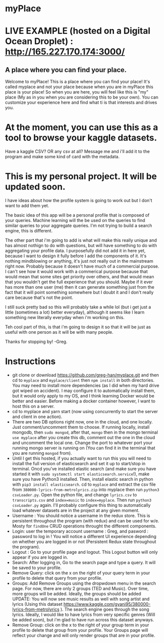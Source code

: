 # myPlace
# LIVE EXAMPLE (hosted on a Digital Ocean Droplet) : http://165.227.170.174:3000/
## A place where you can find your place.
Welcome to myPlace! This is a place where you can find your place! 
It's called myplace and not your place because when you are in myPlace this place is your place! 
So when you are here, you will feel like this is "my" place (My as in you when you are considering this to be your own).
You can customize your experience here and find what ti is that interests and drives you.

# At the moment, you can use this as a tool to browse your kaggle datasets.
Have a kaggle CSV? OR any csv at all? Message me and i'll add it to the program and make some kind of card with the metadata.
 
# This is my personal project. It will be updated soon.
I have ideas about how the profile system is going to work out but I don't want to add them yet.

The basic idea of this app will be a personal profile that is composed of your queries.
Machine learning will the be used on the queries to find similar queries to your aggregate queries.
I'm not trying to build a search engine, this is different.


The other part that i'm going to add is what will make this really unique and has almost nothign to do with questions, but will 
have something to do with aggregating your profile data. I purposefully did not add it in here yet, because I want to design it fully
before I add the components of it. It's nothing mindblowing or anything, it's just not really out in the mainstream right now.
Probably because it doesn't have much of a commercial purpose. I can't see how it would work with a commerical purpose because that would mean that some sites get
priority over others, and that would mean that you wouldn't get the full experience that you should. Maybe if it ever has more than one user (me) then it can generate something
just from the fact that it will point something somewhere but I doubt it and I don't really care because that's not the point.

I still suck pretty bad so this will probably take a while lol (but i get just a little (sometimes a lot) better everyday), although it seems like I learn something new literally everyday when i'm working on this.

Teh cool part of this, is that i'm going to design it so that it will be just as useful with one person as it will be with many people.

Thanks for stopping by!
-Greg.

# Instructions
* git clone or download https://github.com/greg-han/myplace.git and then  cd to `myplace` and `myplace/client` then `npm install` in both directories. You may need to install more dependencies (as I did when my hard drive got wiped on accident).
I may configure it to automatically install them, but it would only apply to my OS, and I think learning Docker would be better and easier. Before making a docker container however, I want to host this on a server.
* cd to myplace and yarn start (now using concurrently to start the server and client in one action).
* There are two DB options right now, one in the cloud, and one locally. Just comment/uncomment them to choose.
  If running locally, install mongodb, then `sudo mongod`, after that, `mongo` then in the mongo terminal `use myplace` after
  you create this db, comment out the one in the cloud and uncomment the local one. Change the port to whatever port your       running mongo server is running on (You can find it in the terminal that you are running `mongod` from).
* Until I get this hosted, if you actually want to run this you will need to install the full version of elasticsearch and set it up to start/stop in terminal. Oncd you've installed elastic search (and make sure you have started it with `sudo systemctl start elasticsearch.service`!), make sure you have Python3 installed. Then, install elastic search in python with `pip3 install elasticsearch`. 
  cd to `myplace` and extract the csv file from `380000-lyrics-from-metrolyrics.zip` into myplace then run `python3 csvLoader.py`. Open the python file, and change `lyrics.csv` to `transcripts.csv` and `index=music` to `index=myplace`.
  Then run `python3 csvLoader.py` again. I'll probably configure this thing to automatically load whatever datasets are in the project at any given moment.
* Username : You should notice a username in the redux store. This is persistent throughout the program (with redux) and can be used for     w/e. Mosty for `findOne` CRUD operations throught the different components.
* Login: user the temporary account username : Greg, and pasword : password to log in !
  You will notice a different UI experience depending on whether you are logged in or not (Persistent Redux state throughout the program).
* Logout : Go to your profile page and logout. This Logout button will only appear if you are logged in.
* Search: After logging in, Go to the search page and type a query. It will be saved to your profile.
* Remove Query: click on the x on the right of your query term in your profile to delete that query from your profile.
* Groups: Add Remove Groups using the dropwdown menu in the search page. For now, there are only 2 groups (TED and Music).
   Over time, more groups will be added. Ideally, the groups should be added 
UPDATE: You will now see music results as well with song artist and lyrics (Using this dataset https://www.kaggle.com/gyani95/380000-lyrics-from-metrolyrics ). The search engine goes through the song lyrics.
Ideally, I would like to have lyrics from very specific genres (Will be added soon), but i'm glad to have run across this dataset anyways.
* Remove Group: click on the x to the right of your group term in your profile to delete that group from your profile. Your Groups page will reflect your change and will only render groups that are in your profile.
